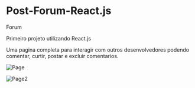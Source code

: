 # Post-Forum-React.js

Forum

Primeiro projeto utilizando React.js

Uma pagina completa para interagir com outros desenvolvedores podendo comentar, curtir, postar e excluir comentarios.

![Page](https://user-images.githubusercontent.com/102544229/180790557-773353cd-312c-4d89-a21f-f9a16de37f52.jpg)

![Page2](https://user-images.githubusercontent.com/102544229/180790587-1022744a-487e-4a52-babd-c9e3993d8d32.jpg)
